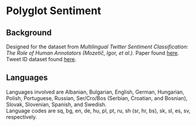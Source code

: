 # Polyglot Sentiment
## Background
Designed for the dataset from *Multilingual Twitter Sentiment Classification: The Role of Human Annotators (Mozetič, Igor, et al.).* Paper found [here](https://journals.plos.org/plosone/article?id=10.1371/journal.pone.0155036). Tweet ID dataset found [here](https://www.clarin.si/repository/xmlui/handle/11356/1054).

## Languages
Languages involved are Albanian, Bulgarian, English, German, Hungarian, Polish, Portuguese, Russian, Ser/Cro/Bos (Serbian, Croatian, and Bosnian), Slovak, Slovenian, Spanish, and Swedish.  
Language codes are sq, bg, en, de, hu, pl, pt, ru, sh (sr, hr, bs), sk, sl, es, sv, respectively.